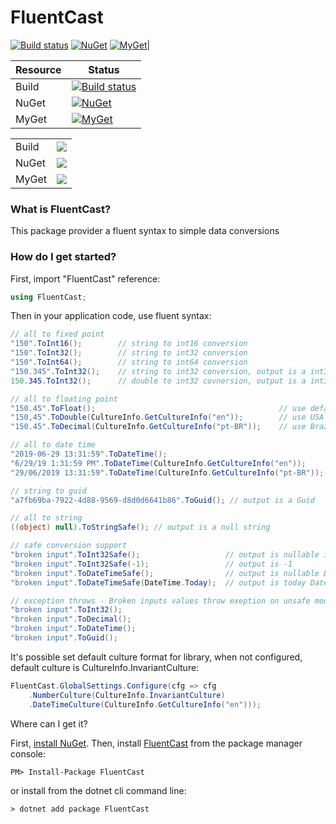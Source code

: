 # FluentCast

[![Build status](https://ci.appveyor.com/api/projects/status/3for8td8o4gbxd42/branch/master?svg=true)](https://ci.appveyor.com/project/fabionaspolini/fluentcast/branch/master)
[![NuGet](https://img.shields.io/nuget/v/FluentCast.svg)](https://www.nuget.org/packages/FluentCast)
[![MyGet](https://img.shields.io/myget/maestrianet/v/FluentCast.svg)](https://www.myget.org/feed/maestrianet/package/nuget/FluentCast)|

| Resource | Status |
|----------|--------|
| Build    | [![Build status](https://ci.appveyor.com/api/projects/status/3for8td8o4gbxd42/branch/master?svg=true)](https://ci.appveyor.com/project/fabionaspolini/fluentcast/branch/master)        |
| NuGet    | [![NuGet](https://img.shields.io/nuget/v/FluentCast.svg)](https://www.nuget.org/packages/FluentCast) |
| MyGet    | [![MyGet](https://img.shields.io/myget/maestrianet/v/FluentCast.svg)](https://www.myget.org/feed/maestrianet/package/nuget/FluentCast)|       |

<table border="0">
  <tr>
    <td>Build</td>
    <td>
        <a href="https://ci.appveyor.com/project/fabionaspolini/fluentcast/branch/master">
            <img src="https://ci.appveyor.com/api/projects/status/3for8td8o4gbxd42/branch/master?svg=true" />
        </a>
    </td>      
  </tr>
  <tr>
    <td>NuGet</td>
    <td>
        <a href="https://www.nuget.org/packages/FluentCast">
            <img src="https://img.shields.io/nuget/v/FluentCast.svg" />
        </a>
    </td>
  </tr>
  <tr>
      <td>MyGet</td>
      <td>
          <a href="https://www.myget.org/feed/maestrianet/package/nuget/FluentCast">
              <img src="https://img.shields.io/myget/maestrianet/v/FluentCast.svg" />
          </a>
      </td>
    </tr>
</table>

### What is FluentCast?
This package provider a fluent syntax to simple data conversions

### How do I get started?
First, import "FluentCast" reference:

```csharp
using FluentCast;
```

Then in your application code, use fluent syntax: 

```csharp
// all to fixed point
"150".ToInt16();        // string to int16 conversion
"150".ToInt32();        // string to int32 conversion
"150".ToInt64();        // string to int64 conversion
"150.345".ToInt32();    // string to int32 conversion, output is a int32 = 150
150.345.ToInt32();      // double to int32 covnersion, output is a int32 = 150

// all to floating point
"150.45".ToFloat();                                         // use default number culture configured at the application startup
"150,45".ToDouble(CultureInfo.GetCultureInfo("en"));        // use USA decimal separator ","
"150.45".ToDecimal(CultureInfo.GetCultureInfo("pt-BR"));    // use Brazil decimal separator "."

// all to date time
"2019-06-29 13:31:59".ToDateTime();                                     // use default datetime culture configured at the application startup
"6/29/19 1:31:59 PM".ToDateTime(CultureInfo.GetCultureInfo("en"));      // use USA datetime format "M/d/yyyy h:mm tt"
"29/06/2019 13:31:59".ToDateTime(CultureInfo.GetCultureInfo("pt-BR"));  // use Brazil datetime format "dd/MM/yyyy HH:mm"

// string to guid
"a7fb69ba-7922-4d88-9569-d8d0d6641b86".ToGuid(); // output is a Guid 

// all to string
((object) null).ToStringSafe(); // output is a null string

// safe conversion support
"broken input".ToInt32Safe();                   // output is nullable int
"broken input".ToInt32Safe(-1);                 // output is -1
"broken input".ToDateTimeSafe();                // output is nullable DateTime
"broken input".ToDateTimeSafe(DateTime.Today);  // output is today DateTime

// exception throws - Broken inputs values throw exeption on unsafe mode
"broken input".ToInt32();
"broken input".ToDecimal();
"broken input".ToDateTime();
"broken input".ToGuid();
```

It's possible set default culture format for library, when not configured, default culture is CultureInfo.InvariantCulture:
```csharp
FluentCast.GlobalSettings.Configure(cfg => cfg
    .NumberCulture(CultureInfo.InvariantCulture)
    .DateTimeCulture(CultureInfo.GetCultureInfo("en")));
```

Where can I get it?

First, [install NuGet](http://docs.nuget.org/docs/start-here/installing-nuget). Then, install [FluentCast](https://www.nuget.org/packages/FluentCast/) from the package manager console:

```
PM> Install-Package FluentCast
```

or install from the dotnet cli command line:
```
> dotnet add package FluentCast
``` 
